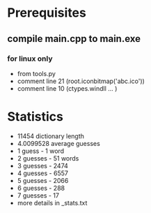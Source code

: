 # Prerequisites
## compile main.cpp to main.exe

### for linux only
*    from tools.py
*    comment line 21 (root.iconbitmap('abc.ico'))
*    comment line 10 (ctypes.windll ... )


# Statistics
* 11454 dictionary length
* 4.0099528 average guesses
* 1 guess - 1 word
* 2 guesses - 51 words
* 3 guesses - 2474
* 4 guesses - 6557
* 5 guesses - 2066
* 6 guesses - 288
* 7 guesses - 17
* more details in _stats.txt